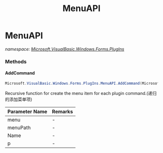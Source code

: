 ﻿---
title: MenuAPI
---

# MenuAPI
_namespace: [Microsoft.VisualBasic.Windows.Forms.PlugIns](N-Microsoft.VisualBasic.Windows.Forms.PlugIns.html)_



### Methods

#### AddCommand
```csharp
Microsoft.VisualBasic.Windows.Forms.PlugIns.MenuAPI.AddCommand(Microsoft.VisualBasic.Windows.Forms.PlugIns.MenuAPI.__addMenuHelper,System.String[],System.String,System.Int32)
```
Recursive function for create the menu item for each plugin command.(递归的添加菜单项)

|Parameter Name|Remarks|
|--------------|-------|
|menu|-|
|menuPath|-|
|Name|-|
|p|-|





